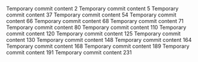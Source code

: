 Temporary commit content 2
Temporary commit content 5
Temporary commit content 37
Temporary commit content 54
Temporary commit content 66
Temporary commit content 68
Temporary commit content 71
Temporary commit content 80
Temporary commit content 110
Temporary commit content 120
Temporary commit content 125
Temporary commit content 130
Temporary commit content 148
Temporary commit content 164
Temporary commit content 168
Temporary commit content 189
Temporary commit content 191
Temporary commit content 231
